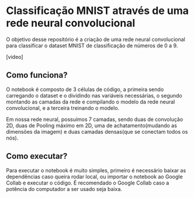 # Classificação MNIST através de uma rede neural convolucional
O objetivo desse repositório é a criação de uma rede neural convolucional para classificar o dataset MNIST de classificação de números de 0 a 9.

[video]

## Como funciona?
O notebook é composto de 3 células de código, a primeira sendo carregando o dataset e o dividindo nas variáveis necessárias, o segundo montando as camadas da rede e compilando o modelo da rede neural convolucional, e a terceira treinando o modelo.

Em nossa rede neural, possuímos 7 camadas, sendo duas de convolução 2D, duas de Pooling máximo em 2D, uma de achatamento(mudando as dimensões da imagem) e duas camadas densas(que se conectam todos os nós).

## Como executar?
Para executar o notebook é muito simples, primeiro é necessário baixar as dependências caso queira rodar local, ou importar o notebook ao Google Collab e executar o código. É recomendado o Google Collab caso a potência do computador a ser usado seja baixa.
